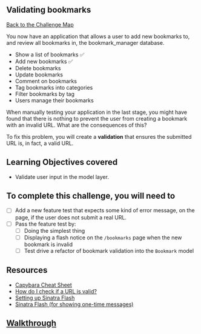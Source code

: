 ## Validating bookmarks

[Back to the Challenge Map](00_challenge_map.md#challenges)

You now have an application that allows a user to add new bookmarks to, and review all bookmarks in, the bookmark_manager database.

* Show a list of bookmarks :white_check_mark:
* Add new bookmarks :white_check_mark:
* Delete bookmarks
* Update bookmarks
* Comment on bookmarks
* Tag bookmarks into categories
* Filter bookmarks by tag
* Users manage their bookmarks

When manually testing your application in the last stage, you might have found that there is nothing to prevent the user from creating a bookmark with an invalid URL.  What are the consequences of this?

To fix this problem, you will create a **validation** that ensures the submitted URL is, in fact, a valid URL.

## Learning Objectives covered

* Validate user input in the model layer.

## To complete this challenge, you will need to

- [ ] Add a new feature test that expects some kind of error message, on the page, if the user does not submit a real URL.
- [ ] Pass the feature test by:
  - [ ] Doing the simplest thing
  - [ ] Displaying a flash notice on the `/bookmarks` page when the new bookmark is invalid
  - [ ] Test drive a refactor of bookmark validation into the `Bookmark` model

## Resources

* [Capybara Cheat Sheet](https://gist.github.com/zhengjia/428105)
* [How do I check if a URL is valid?](https://stackoverflow.com/questions/1805761/how-to-check-if-a-url-is-valid)
* [Setting up Sinatra Flash](https://gist.github.com/cmkoller/0d3b048b3c4b48ee4955)
* [Sinatra Flash (for showing one-time messages)](https://github.com/SFEley/sinatra-flash)

## [Walkthrough](walkthroughs/11.md)
